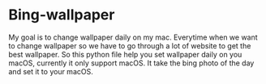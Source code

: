 # Bing-wallpaper
My goal is to change wallpaper daily on my mac. Everytime when we want to change wallpaper so we have to go through a lot of website to get the best wallpaper.
So this python file help you set wallpaper daily on you macOS, currently it only support macOS. It take the bing photo of the day and set it to your macOS.

